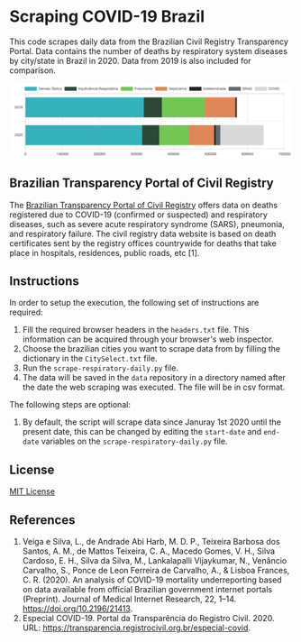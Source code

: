 # Scraping COVID-19 Brazil
This code scrapes daily data from the Brazilian Civil Registry Transparency Portal. Data contains the number of deaths by respiratory system diseases by city/state in Brazil in 2020. Data from 2019 is also included for comparison.

<img src="images/sample-plot-ptrc.png" title="Github Logo">



## Brazilian Transparency Portal of Civil Registry

 The [Brazilian Transparency Portal of Civil Registry](https://transparencia.registrocivil.org.br/especial-covid) offers data on deaths registered due to COVID-19 (confirmed or suspected) and respiratory diseases, such as severe acute respiratory syndrome (SARS), pneumonia, and respiratory failure. The civil registry data website is based on death certificates sent by the registry offices countrywide for deaths that take place in hospitals, residences, public roads, etc [1].



## Instructions

In order to setup the execution, the following set of instructions are required:

1. Fill the required browser headers in the `headers.txt` file. This information can be acquired through your browser's web inspector.
2. Choose the brazilian cities you want to scrape data from by filling the dictionary in the `CitySelect.txt` file.
3. Run the `scrape-respiratory-daily.py` file.
4. The data will be saved in the `data` repository in a directory named after the date the web scraping was executed. The file will be in csv format.



The following steps are optional:

1. By default, the script will scrape data since Januray 1st 2020 until the present date, this can be changed by editing the `start-date` and `end-date` variables on the `scrape-respiratory-daily.py` file.



## License

[MIT License](https://github.com/andrematte/scraping-covid19-brazil/blob/master/LICENSE)



## References
1. Veiga e Silva, L., de Andrade Abi Harb, M. D. P., Teixeira Barbosa dos Santos, A. M., de Mattos Teixeira, C. A., Macedo Gomes, V. H., Silva Cardoso, E. H., Silva da Silva, M., Lankalapalli Vijaykumar, N., Venâncio Carvalho, S., Ponce de Leon Ferreira de Carvalho, A., & Lisboa Frances, C. R. (2020). An analysis of COVID-19 mortality underreporting based on data available from official Brazilian government internet portals (Preprint). Journal of Medical Internet Research, 22, 1–14. https://doi.org/10.2196/21413.
2. Especial COVID-19. Portal da Transparência do Registro Civil. 2020. URL: https://transparencia.registrocivil.org.br/especial-covid. 






